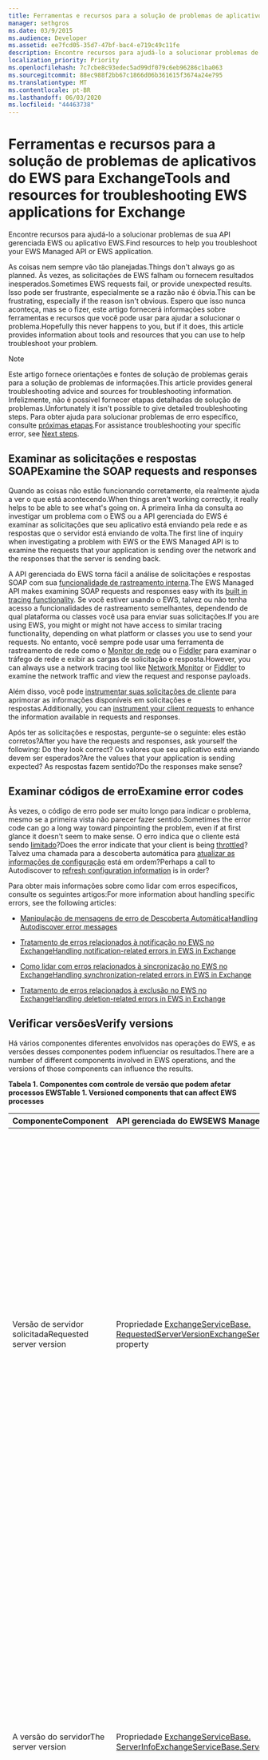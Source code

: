 ```yaml
---
title: Ferramentas e recursos para a solução de problemas de aplicativos do EWS para Exchange
manager: sethgros
ms.date: 03/9/2015
ms.audience: Developer
ms.assetid: ee7fcd05-35d7-47bf-bac4-e719c49c11fe
description: Encontre recursos para ajudá-lo a solucionar problemas de sua API gerenciada EWS ou aplicativo EWS.
localization_priority: Priority
ms.openlocfilehash: 7c7cbe8c93edec5ad99df079c6eb96286c1ba063
ms.sourcegitcommit: 88ec988f2bb67c1866d06b361615f3674a24e795
ms.translationtype: MT
ms.contentlocale: pt-BR
ms.lasthandoff: 06/03/2020
ms.locfileid: "44463738"
---
```

# <a name="tools-and-resources-for-troubleshooting-ews-applications-for-exchange"></a><span data-ttu-id="ccaaf-103">Ferramentas e recursos para a solução de problemas de aplicativos do EWS para Exchange</span><span class="sxs-lookup"><span data-stu-id="ccaaf-103">Tools and resources for troubleshooting EWS applications for Exchange</span></span>

<span data-ttu-id="ccaaf-104">Encontre recursos para ajudá-lo a solucionar problemas de sua API gerenciada EWS ou aplicativo EWS.</span><span class="sxs-lookup"><span data-stu-id="ccaaf-104">Find resources to help you troubleshoot your EWS Managed API or EWS application.</span></span>
  
<span data-ttu-id="ccaaf-105">As coisas nem sempre vão tão planejadas.</span><span class="sxs-lookup"><span data-stu-id="ccaaf-105">Things don't always go as planned.</span></span> <span data-ttu-id="ccaaf-106">Às vezes, as solicitações de EWS falham ou fornecem resultados inesperados.</span><span class="sxs-lookup"><span data-stu-id="ccaaf-106">Sometimes EWS requests fail, or provide unexpected results.</span></span> <span data-ttu-id="ccaaf-107">Isso pode ser frustrante, especialmente se a razão não é óbvia.</span><span class="sxs-lookup"><span data-stu-id="ccaaf-107">This can be frustrating, especially if the reason isn't obvious.</span></span> <span data-ttu-id="ccaaf-108">Espero que isso nunca aconteça, mas se o fizer, este artigo fornecerá informações sobre ferramentas e recursos que você pode usar para ajudar a solucionar o problema.</span><span class="sxs-lookup"><span data-stu-id="ccaaf-108">Hopefully this never happens to you, but if it does, this article provides information about tools and resources that you can use to help troubleshoot your problem.</span></span>
  
> [!NOTE]
> <span data-ttu-id="ccaaf-109">Este artigo fornece orientações e fontes de solução de problemas gerais para a solução de problemas de informações.</span><span class="sxs-lookup"><span data-stu-id="ccaaf-109">This article provides general troubleshooting advice and sources for troubleshooting information.</span></span> <span data-ttu-id="ccaaf-110">Infelizmente, não é possível fornecer etapas detalhadas de solução de problemas.</span><span class="sxs-lookup"><span data-stu-id="ccaaf-110">Unfortunately it isn't possible to give detailed troubleshooting steps.</span></span> <span data-ttu-id="ccaaf-111">Para obter ajuda para solucionar problemas de erro específico, consulte [próximas etapas](#bk_NextSteps).</span><span class="sxs-lookup"><span data-stu-id="ccaaf-111">For assistance troubleshooting your specific error, see [Next steps](#bk_NextSteps).</span></span> 
  
## <a name="examine-the-soap-requests-and-responses"></a><span data-ttu-id="ccaaf-112">Examinar as solicitações e respostas SOAP</span><span class="sxs-lookup"><span data-stu-id="ccaaf-112">Examine the SOAP requests and responses</span></span>

<span data-ttu-id="ccaaf-113">Quando as coisas não estão funcionando corretamente, ela realmente ajuda a ver o que está acontecendo.</span><span class="sxs-lookup"><span data-stu-id="ccaaf-113">When things aren't working correctly, it really helps to be able to see what's going on.</span></span> <span data-ttu-id="ccaaf-114">A primeira linha da consulta ao investigar um problema com o EWS ou a API gerenciada do EWS é examinar as solicitações que seu aplicativo está enviando pela rede e as respostas que o servidor está enviando de volta.</span><span class="sxs-lookup"><span data-stu-id="ccaaf-114">The first line of inquiry when investigating a problem with EWS or the EWS Managed API is to examine the requests that your application is sending over the network and the responses that the server is sending back.</span></span>
  
<span data-ttu-id="ccaaf-115">A API gerenciada do EWS torna fácil a análise de solicitações e respostas SOAP com sua [funcionalidade de rastreamento interna](how-to-trace-requests-responses-to-troubleshoot-ews-managed-api-applications.md).</span><span class="sxs-lookup"><span data-stu-id="ccaaf-115">The EWS Managed API makes examining SOAP requests and responses easy with its [built in tracing functionality](how-to-trace-requests-responses-to-troubleshoot-ews-managed-api-applications.md).</span></span> <span data-ttu-id="ccaaf-116">Se você estiver usando o EWS, talvez ou não tenha acesso a funcionalidades de rastreamento semelhantes, dependendo de qual plataforma ou classes você usa para enviar suas solicitações.</span><span class="sxs-lookup"><span data-stu-id="ccaaf-116">If you are using EWS, you might or might not have access to similar tracing functionality, depending on what platform or classes you use to send your requests.</span></span> <span data-ttu-id="ccaaf-117">No entanto, você sempre pode usar uma ferramenta de rastreamento de rede como o [Monitor de rede](https://www.microsoft.com/download/details.aspx?id=4865) ou o [Fiddler](http://www.telerik.com/fiddler) para examinar o tráfego de rede e exibir as cargas de solicitação e resposta.</span><span class="sxs-lookup"><span data-stu-id="ccaaf-117">However, you can always use a network tracing tool like [Network Monitor](https://www.microsoft.com/download/details.aspx?id=4865) or [Fiddler](http://www.telerik.com/fiddler) to examine the network traffic and view the request and response payloads.</span></span> 
  
<span data-ttu-id="ccaaf-118">Além disso, você pode [instrumentar suas solicitações de cliente](instrumenting-client-requests-for-ews-and-rest-in-exchange.md) para aprimorar as informações disponíveis em solicitações e respostas.</span><span class="sxs-lookup"><span data-stu-id="ccaaf-118">Additionally, you can [instrument your client requests](instrumenting-client-requests-for-ews-and-rest-in-exchange.md) to enhance the information available in requests and responses.</span></span> 
  
<span data-ttu-id="ccaaf-119">Após ter as solicitações e respostas, pergunte-se o seguinte: eles estão corretos?</span><span class="sxs-lookup"><span data-stu-id="ccaaf-119">After you have the requests and responses, ask yourself the following: Do they look correct?</span></span> <span data-ttu-id="ccaaf-120">Os valores que seu aplicativo está enviando devem ser esperados?</span><span class="sxs-lookup"><span data-stu-id="ccaaf-120">Are the values that your application is sending expected?</span></span> <span data-ttu-id="ccaaf-121">As respostas fazem sentido?</span><span class="sxs-lookup"><span data-stu-id="ccaaf-121">Do the responses make sense?</span></span>
  
## <a name="examine-error-codes"></a><span data-ttu-id="ccaaf-122">Examinar códigos de erro</span><span class="sxs-lookup"><span data-stu-id="ccaaf-122">Examine error codes</span></span>

<span data-ttu-id="ccaaf-123">Às vezes, o código de erro pode ser muito longo para indicar o problema, mesmo se a primeira vista não parecer fazer sentido.</span><span class="sxs-lookup"><span data-stu-id="ccaaf-123">Sometimes the error code can go a long way toward pinpointing the problem, even if at first glance it doesn't seem to make sense.</span></span> <span data-ttu-id="ccaaf-124">O erro indica que o cliente está sendo [limitado](ews-throttling-in-exchange.md)?</span><span class="sxs-lookup"><span data-stu-id="ccaaf-124">Does the error indicate that your client is being [throttled](ews-throttling-in-exchange.md)?</span></span> <span data-ttu-id="ccaaf-125">Talvez uma chamada para a descoberta automática para [atualizar as informações de configuração](how-to-refresh-configuration-information-by-using-autodiscover.md) está em ordem?</span><span class="sxs-lookup"><span data-stu-id="ccaaf-125">Perhaps a call to Autodiscover to [refresh configuration information](how-to-refresh-configuration-information-by-using-autodiscover.md) is in order?</span></span> 
  
<span data-ttu-id="ccaaf-126">Para obter mais informações sobre como lidar com erros específicos, consulte os seguintes artigos:</span><span class="sxs-lookup"><span data-stu-id="ccaaf-126">For more information about handling specific errors, see the following articles:</span></span>
  
- [<span data-ttu-id="ccaaf-127">Manipulação de mensagens de erro de Descoberta Automática</span><span class="sxs-lookup"><span data-stu-id="ccaaf-127">Handling Autodiscover error messages</span></span>](handling-autodiscover-error-messages.md)
    
- [<span data-ttu-id="ccaaf-128">Tratamento de erros relacionados à notificação no EWS no Exchange</span><span class="sxs-lookup"><span data-stu-id="ccaaf-128">Handling notification-related errors in EWS in Exchange</span></span>](handling-notification-related-errors-in-ews-in-exchange.md)
    
- [<span data-ttu-id="ccaaf-129">Como lidar com erros relacionados à sincronização no EWS no Exchange</span><span class="sxs-lookup"><span data-stu-id="ccaaf-129">Handling synchronization-related errors in EWS in Exchange</span></span>](handling-synchronization-related-errors-in-ews-in-exchange.md)
    
- [<span data-ttu-id="ccaaf-130">Tratamento de erros relacionados à exclusão no EWS no Exchange</span><span class="sxs-lookup"><span data-stu-id="ccaaf-130">Handling deletion-related errors in EWS in Exchange</span></span>](handling-deletion-related-errors-in-ews-in-exchange.md)
    
## <a name="verify-versions"></a><span data-ttu-id="ccaaf-131">Verificar versões</span><span class="sxs-lookup"><span data-stu-id="ccaaf-131">Verify versions</span></span>

<span data-ttu-id="ccaaf-132">Há vários componentes diferentes envolvidos nas operações do EWS, e as versões desses componentes podem influenciar os resultados.</span><span class="sxs-lookup"><span data-stu-id="ccaaf-132">There are a number of different components involved in EWS operations, and the versions of those components can influence the results.</span></span>
  
<span data-ttu-id="ccaaf-133">**Tabela 1. Componentes com controle de versão que podem afetar processos EWS**</span><span class="sxs-lookup"><span data-stu-id="ccaaf-133">**Table 1. Versioned components that can affect EWS processes**</span></span>

|<span data-ttu-id="ccaaf-134">**Componente**</span><span class="sxs-lookup"><span data-stu-id="ccaaf-134">**Component**</span></span>|<span data-ttu-id="ccaaf-135">**API gerenciada do EWS**</span><span class="sxs-lookup"><span data-stu-id="ccaaf-135">**EWS Managed API**</span></span>|<span data-ttu-id="ccaaf-136">**EWS**</span><span class="sxs-lookup"><span data-stu-id="ccaaf-136">**EWS**</span></span>|<span data-ttu-id="ccaaf-137">**Anotações**</span><span class="sxs-lookup"><span data-stu-id="ccaaf-137">**Notes**</span></span>|
|:-----|:-----|:-----|:-----|
|<span data-ttu-id="ccaaf-138">Versão de servidor solicitada</span><span class="sxs-lookup"><span data-stu-id="ccaaf-138">Requested server version</span></span>  <br/> |<span data-ttu-id="ccaaf-139">Propriedade [ExchangeServiceBase. RequestedServerVersion](https://msdn.microsoft.com/library/microsoft.exchange.webservices.data.exchangeservicebase.requestedserverversion%28v=exchg.80%29.aspx)</span><span class="sxs-lookup"><span data-stu-id="ccaaf-139">[ExchangeServiceBase.RequestedServerVersion](https://msdn.microsoft.com/library/microsoft.exchange.webservices.data.exchangeservicebase.requestedserverversion%28v=exchg.80%29.aspx) property</span></span>  <br/> |<span data-ttu-id="ccaaf-140">Elemento [RequestServerVersion](https://msdn.microsoft.com/library/af4032d5-42b3-463e-9d0a-8236d78e5b75%28Office.15%29.aspx)</span><span class="sxs-lookup"><span data-stu-id="ccaaf-140">[RequestServerVersion](https://msdn.microsoft.com/library/af4032d5-42b3-463e-9d0a-8236d78e5b75%28Office.15%29.aspx) element</span></span>  <br/> |<span data-ttu-id="ccaaf-141">Esse valor controla qual versão do esquema EWS é usada para processar a solicitação EWS.</span><span class="sxs-lookup"><span data-stu-id="ccaaf-141">This value controls which version of the EWS schema is used to process the EWS request.</span></span> <span data-ttu-id="ccaaf-142">Verifique se a versão do esquema especificada aqui faz sentido para a solicitação que você está enviando.</span><span class="sxs-lookup"><span data-stu-id="ccaaf-142">Make sure that the schema version specified here makes sense for the request you are sending.</span></span> <span data-ttu-id="ccaaf-143">Algumas propriedades e operações não estão disponíveis em versões anteriores do esquema.</span><span class="sxs-lookup"><span data-stu-id="ccaaf-143">Some properties and operations are not available in earlier versions of the schema.</span></span>  <br/> |
|<span data-ttu-id="ccaaf-144">A versão do servidor</span><span class="sxs-lookup"><span data-stu-id="ccaaf-144">The server version</span></span>  <br/> |<span data-ttu-id="ccaaf-145">Propriedade [ExchangeServiceBase. ServerInfo](https://msdn.microsoft.com/library/microsoft.exchange.webservices.data.exchangeservicebase.serverinfo%28v=exchg.80%29.aspx)</span><span class="sxs-lookup"><span data-stu-id="ccaaf-145">[ExchangeServiceBase.ServerInfo](https://msdn.microsoft.com/library/microsoft.exchange.webservices.data.exchangeservicebase.serverinfo%28v=exchg.80%29.aspx) property</span></span>  <br/> |<span data-ttu-id="ccaaf-146">Elemento [ServerVersionInfo](https://msdn.microsoft.com/library/c04a6872-ca27-432b-aac2-36b023d0afc6%28Office.15%29.aspx)</span><span class="sxs-lookup"><span data-stu-id="ccaaf-146">[ServerVersionInfo](https://msdn.microsoft.com/library/c04a6872-ca27-432b-aac2-36b023d0afc6%28Office.15%29.aspx) element</span></span>  <br/> |<span data-ttu-id="ccaaf-147">Esse valor é retornado pelo servidor nas respostas do EWS e indica a versão do servidor que processou a resposta.</span><span class="sxs-lookup"><span data-stu-id="ccaaf-147">This value is returned by the server in EWS responses, and indicates the version of the server that processed the response.</span></span> <span data-ttu-id="ccaaf-148">Certifique-se de que esse valor é o que você espera.</span><span class="sxs-lookup"><span data-stu-id="ccaaf-148">Make sure this value is what you expect.</span></span> <span data-ttu-id="ccaaf-149">Se possível, verifique se o servidor do Exchange está executando a atualização mais recente para sua versão principal do Exchange.</span><span class="sxs-lookup"><span data-stu-id="ccaaf-149">If possible, make sure that the Exchange server is running the most recent update for your major version of Exchange.</span></span>  <br/> |
|<span data-ttu-id="ccaaf-150">A versão da API gerenciada do EWS</span><span class="sxs-lookup"><span data-stu-id="ccaaf-150">The EWS Managed API version</span></span>  <br/> |<span data-ttu-id="ccaaf-151">A propriedade da versão do produto do arquivo Microsoft. Exchange. WebServices. dll.</span><span class="sxs-lookup"><span data-stu-id="ccaaf-151">The Product version property of the Microsoft.Exchange.WebServices.dll file.</span></span>  <br/> |<span data-ttu-id="ccaaf-152">Não aplicável</span><span class="sxs-lookup"><span data-stu-id="ccaaf-152">Not applicable</span></span>  <br/> |<span data-ttu-id="ccaaf-153">Se você estiver usando a API gerenciada do EWS, verifique se está usando [a versão mais recente](https://aka.ms/ews-managed-api-readme).</span><span class="sxs-lookup"><span data-stu-id="ccaaf-153">If you're using the EWS Managed API, make sure that you are using [the most recent version](https://aka.ms/ews-managed-api-readme).</span></span>  <br/> |
   
## <a name="verify-access"></a><span data-ttu-id="ccaaf-154">Verificar o acesso</span><span class="sxs-lookup"><span data-stu-id="ccaaf-154">Verify access</span></span>

<span data-ttu-id="ccaaf-155">O EWS está habilitado por padrão, mas [os padrões podem ser alterados](how-to-control-access-to-ews-in-exchange.md).</span><span class="sxs-lookup"><span data-stu-id="ccaaf-155">EWS is enabled by default, but [defaults can be changed](how-to-control-access-to-ews-in-exchange.md).</span></span> <span data-ttu-id="ccaaf-156">Use o cmdlet [Get-OrganizationConfig](https://technet.microsoft.com/library/bb124754.aspx) para certificar-se de que o EWS está habilitado no servidor e o cmdlet [Get-CASMailbox](https://technet.microsoft.com/library/aa997571.aspx) para garantir que o EWS esteja habilitado para a caixa de correio do usuário.</span><span class="sxs-lookup"><span data-stu-id="ccaaf-156">Use the [Get-OrganizationConfig](https://technet.microsoft.com/library/bb124754.aspx) cmdlet to make sure that EWS is enabled on the server, and the [Get-CASMailbox](https://technet.microsoft.com/library/aa997571.aspx) cmdlet to make sure that EWS is enabled for the user's mailbox.</span></span> <span data-ttu-id="ccaaf-157">Além disso, verifique as respostas de cmdlet de uma lista de permissões ou bloqueios do EWS e certifique-se de que o aplicativo não está bloqueado de usar o EWS.</span><span class="sxs-lookup"><span data-stu-id="ccaaf-157">Also check both cmdlet responses for an EWS allow or block list, and make sure that your application isn't blocked from using EWS.</span></span> 
  
<span data-ttu-id="ccaaf-158">Você também deve verificar se as [configurações de autenticação padrão](https://technet.microsoft.com/library/gg247612%28v=exchg.150%29.aspx) no diretório virtual do EWS não foram modificadas.</span><span class="sxs-lookup"><span data-stu-id="ccaaf-158">You should also verify that the [default authentication settings](https://technet.microsoft.com/library/gg247612%28v=exchg.150%29.aspx) on the EWS virtual directory have not been modified.</span></span> 
  
## <a name="try-another-ews-client"></a><span data-ttu-id="ccaaf-159">Tente outro cliente do EWS</span><span class="sxs-lookup"><span data-stu-id="ccaaf-159">Try another EWS client</span></span>

<span data-ttu-id="ccaaf-160">Às vezes, é útil tentar a mesma solicitação de outro cliente e comparar os resultados.</span><span class="sxs-lookup"><span data-stu-id="ccaaf-160">Sometimes it is helpful to try the same request from another client and compare results.</span></span> <span data-ttu-id="ccaaf-161">Se outro cliente obtiver resultados diferentes, o que é diferente?</span><span class="sxs-lookup"><span data-stu-id="ccaaf-161">If another client gets different results, what is different?</span></span> <span data-ttu-id="ccaaf-162">Descobrir o que é diferente entre uma solicitação bem-sucedida e uma solicitação com falha pode ajudar a explicar por que uma solicitação específica está falhando.</span><span class="sxs-lookup"><span data-stu-id="ccaaf-162">Figuring out what is different between a successful request and a failed request can help explain why a particular request is failing.</span></span>
  
<span data-ttu-id="ccaaf-163">Embora você possa, certamente, escrever outro cliente para testar, não é necessário!</span><span class="sxs-lookup"><span data-stu-id="ccaaf-163">While you can certainly write another client to test with, you don't have to!</span></span> <span data-ttu-id="ccaaf-164">[EWSEditor](http://ewseditor.codeplex.com/) é um cliente de exemplo que usa a API gerenciada do EWS e o EWS.</span><span class="sxs-lookup"><span data-stu-id="ccaaf-164">[EWSEditor](http://ewseditor.codeplex.com/) is a sample client that uses the EWS Managed API and EWS.</span></span> <span data-ttu-id="ccaaf-165">Você pode baixar o cliente (incluindo o código-fonte) e usá-lo para testar as mesmas solicitações que estão falhando em seu aplicativo.</span><span class="sxs-lookup"><span data-stu-id="ccaaf-165">You can download the client (including the source code) and use it to try the same requests that are failing in your application.</span></span> 
  
## <a name="examine-iis-logs"></a><span data-ttu-id="ccaaf-166">Examinar os logs do IIS</span><span class="sxs-lookup"><span data-stu-id="ccaaf-166">Examine IIS logs</span></span>

<span data-ttu-id="ccaaf-167">Se você tiver acesso ao servidor Exchange, a funcionalidade de registro em log fornecida pelos serviços de informações da Internet (IIS) nos servidores de acesso para cliente poderá fornecer mais informações sobre falhas.</span><span class="sxs-lookup"><span data-stu-id="ccaaf-167">If you have access to the Exchange server, the logging functionality provided by Internet Information Services (IIS) on the Client Access servers can provide more information about failures.</span></span> <span data-ttu-id="ccaaf-168">No entanto, tenha em mente que os logs do IIS só serão úteis se você estiver recebendo um erro de HTTP.</span><span class="sxs-lookup"><span data-stu-id="ccaaf-168">However, keep in mind that IIS logs will only be helpful if you are receiving an HTTP error.</span></span>
  
<span data-ttu-id="ccaaf-169">O IIS fornece dois métodos de log diferentes: rastreamento de [log do IIS](http://www.iis.net/learn/manage/provisioning-and-managing-iis/configure-logging-in-iis) e de [solicitações com falha](http://www.iis.net/learn/troubleshoot/using-failed-request-tracing/troubleshooting-failed-requests-using-tracing-in-iis).</span><span class="sxs-lookup"><span data-stu-id="ccaaf-169">IIS provides two different logging methods: [IIS logging](http://www.iis.net/learn/manage/provisioning-and-managing-iis/configure-logging-in-iis) and [failed requests tracing](http://www.iis.net/learn/troubleshoot/using-failed-request-tracing/troubleshooting-failed-requests-using-tracing-in-iis).</span></span> <span data-ttu-id="ccaaf-170">Para trabalhar com os logs do IIS, você pode usar o [Log Parser Studio](https://blogs.technet.com/b/exchange/archive/2012/03/07/introducing-log-parser-studio.aspx), que inclui várias consultas do EWS internas.</span><span class="sxs-lookup"><span data-stu-id="ccaaf-170">To work with IIS logs, you can use [Log Parser Studio](https://blogs.technet.com/b/exchange/archive/2012/03/07/introducing-log-parser-studio.aspx), which includes a number of built-in EWS queries.</span></span>
  
## <a name="next-steps"></a><span data-ttu-id="ccaaf-171">Próximas etapas</span><span class="sxs-lookup"><span data-stu-id="ccaaf-171">Next steps</span></span>
<span data-ttu-id="ccaaf-172"><a name="bk_NextSteps"> </a></span><span class="sxs-lookup"><span data-stu-id="ccaaf-172"><a name="bk_NextSteps"> </a></span></span>

<span data-ttu-id="ccaaf-173">Agora que você aprendeu sobre as ferramentas e os recursos que você pode usar para solucionar problemas, talvez precise de ajuda para entender as informações fornecidas por essas ferramentas.</span><span class="sxs-lookup"><span data-stu-id="ccaaf-173">Now that you've learned about the tools and resources that you can use to troubleshoot, you might need help understanding the information provided by those tools.</span></span> <span data-ttu-id="ccaaf-174">Veja a seguir algumas opções para obter ajuda:</span><span class="sxs-lookup"><span data-stu-id="ccaaf-174">The following are some options for getting help:</span></span>
  
- <span data-ttu-id="ccaaf-175">[Fórum de desenvolvimento do Exchange Server no MSDN](https://social.msdn.microsoft.com/Forums/home?category=exchangeserver) — faça uma pergunta da comunidade de desenvolvimento do Exchange Server do MSDN.</span><span class="sxs-lookup"><span data-stu-id="ccaaf-175">[Exchange Server Development forum on MSDN](https://social.msdn.microsoft.com/Forums/home?category=exchangeserver) — Ask a question of the MSDN Exchange Server development community.</span></span> 
    
- <span data-ttu-id="ccaaf-176">[StackOverflow](http://stackoverflow.com/tags/ews) — faça uma pergunta sobre a Comunidade do stackoverflow.</span><span class="sxs-lookup"><span data-stu-id="ccaaf-176">[StackOverflow](http://stackoverflow.com/tags/ews) — Ask a question of the StackOverflow community.</span></span> <span data-ttu-id="ccaaf-177">Certifique-se de marcar sua postagem com "EWS".</span><span class="sxs-lookup"><span data-stu-id="ccaaf-177">Be sure to tag your post with "ews".</span></span> 
    
- <span data-ttu-id="ccaaf-178">[Suporte da Microsoft](https://support.microsoft.com/ph/730/en-us) — entre em contato com um profissional de suporte da Microsoft para obter assistência.</span><span class="sxs-lookup"><span data-stu-id="ccaaf-178">[Microsoft Support](https://support.microsoft.com/ph/730/en-us) — Contact a Microsoft support professional for assistance.</span></span> 
    
## <a name="see-also"></a><span data-ttu-id="ccaaf-179">Confira também</span><span class="sxs-lookup"><span data-stu-id="ccaaf-179">See also</span></span>


<span data-ttu-id="ccaaf-180">Confira os seguintes artigos:</span><span class="sxs-lookup"><span data-stu-id="ccaaf-180">See the following articles:</span></span>
  
- [<span data-ttu-id="ccaaf-181">Develop web service clients for Exchange</span><span class="sxs-lookup"><span data-stu-id="ccaaf-181">Develop web service clients for Exchange</span></span>](develop-web-service-clients-for-exchange.md)
    
- [<span data-ttu-id="ccaaf-182">Rastrear solicitações e respostas para solucionar problemas de aplicativos de API gerenciada do EWS</span><span class="sxs-lookup"><span data-stu-id="ccaaf-182">Trace requests and responses to troubleshoot EWS Managed API applications</span></span>](how-to-trace-requests-responses-to-troubleshoot-ews-managed-api-applications.md)
    
- [<span data-ttu-id="ccaaf-183">Instrumentação de solicitações de cliente para EWS e REST no Exchange</span><span class="sxs-lookup"><span data-stu-id="ccaaf-183">Instrumenting client requests for EWS and REST in Exchange</span></span>](instrumenting-client-requests-for-ews-and-rest-in-exchange.md)
    
- [<span data-ttu-id="ccaaf-184">Limitação do EWS no Exchange</span><span class="sxs-lookup"><span data-stu-id="ccaaf-184">EWS throttling in Exchange</span></span>](ews-throttling-in-exchange.md)
    
- [<span data-ttu-id="ccaaf-185">Atualizar as informações de configuração usando a Descoberta Automática</span><span class="sxs-lookup"><span data-stu-id="ccaaf-185">Refresh configuration information by using Autodiscover</span></span>](how-to-refresh-configuration-information-by-using-autodiscover.md)
    
- [<span data-ttu-id="ccaaf-186">Manipulação de mensagens de erro de Descoberta Automática</span><span class="sxs-lookup"><span data-stu-id="ccaaf-186">Handling Autodiscover error messages</span></span>](handling-autodiscover-error-messages.md)
    
- [<span data-ttu-id="ccaaf-187">Tratamento de erros relacionados à notificação no EWS no Exchange</span><span class="sxs-lookup"><span data-stu-id="ccaaf-187">Handling notification-related errors in EWS in Exchange</span></span>](handling-notification-related-errors-in-ews-in-exchange.md)
    
- [<span data-ttu-id="ccaaf-188">Como lidar com erros relacionados à sincronização no EWS no Exchange</span><span class="sxs-lookup"><span data-stu-id="ccaaf-188">Handling synchronization-related errors in EWS in Exchange</span></span>](handling-synchronization-related-errors-in-ews-in-exchange.md)
    
- [<span data-ttu-id="ccaaf-189">Tratamento de erros relacionados à exclusão no EWS no Exchange</span><span class="sxs-lookup"><span data-stu-id="ccaaf-189">Handling deletion-related errors in EWS in Exchange</span></span>](handling-deletion-related-errors-in-ews-in-exchange.md)
    
- [<span data-ttu-id="ccaaf-190">Configurando o registro em log no IIS</span><span class="sxs-lookup"><span data-stu-id="ccaaf-190">Configuring Logging in IIS</span></span>](http://www.iis.net/learn/manage/provisioning-and-managing-iis/configure-logging-in-iis)
    
- [<span data-ttu-id="ccaaf-191">Solucionando problemas de solicitações com falha usando o rastreamento no IIS 7</span><span class="sxs-lookup"><span data-stu-id="ccaaf-191">Troubleshooting Failed Requests Using Tracing in IIS 7</span></span>](http://www.iis.net/learn/troubleshoot/using-failed-request-tracing/troubleshooting-failed-requests-using-tracing-in-iis)
    
- [<span data-ttu-id="ccaaf-192">Introdução: Log Parser Studio</span><span class="sxs-lookup"><span data-stu-id="ccaaf-192">Introducing: Log Parser Studio</span></span>](https://blogs.technet.com/b/exchange/archive/2012/03/07/introducing-log-parser-studio.aspx)
    
- [<span data-ttu-id="ccaaf-193">Configurações padrão para diretórios virtuais do Exchange</span><span class="sxs-lookup"><span data-stu-id="ccaaf-193">Default Settings for Exchange Virtual Directories</span></span>](https://technet.microsoft.com/library/gg247612%28v=exchg.150%29.aspx)
    
<span data-ttu-id="ccaaf-194">Baixe o seguinte:</span><span class="sxs-lookup"><span data-stu-id="ccaaf-194">Download the following:</span></span>
  
- [<span data-ttu-id="ccaaf-195">Microsoft Network Monitor 3.4</span><span class="sxs-lookup"><span data-stu-id="ccaaf-195">Microsoft Network Monitor 3.4</span></span>](https://www.microsoft.com/download/details.aspx?id=4865)
    
- [<span data-ttu-id="ccaaf-196">Fiddler</span><span class="sxs-lookup"><span data-stu-id="ccaaf-196">Fiddler</span></span>](http://www.telerik.com/fiddler)
    
- [<span data-ttu-id="ccaaf-197">EWSEditor</span><span class="sxs-lookup"><span data-stu-id="ccaaf-197">EWSEditor</span></span>](http://ewseditor.codeplex.com/)
    
- [<span data-ttu-id="ccaaf-198">API gerenciada dos Serviços Web do Exchange</span><span class="sxs-lookup"><span data-stu-id="ccaaf-198">Exchange Web Services Managed API</span></span>](https://go.microsoft.com/fwlink/?LinkID=255472)
    

